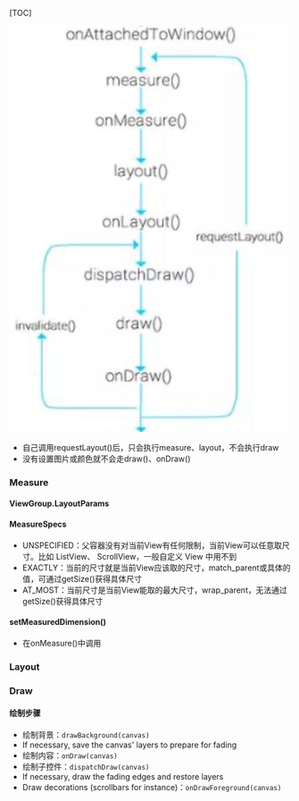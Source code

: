 [TOC]

![](../../pic/view_flow_chat.png)

* 自己调用requestLayout()后，只会执行measure、layout，不会执行draw
* 没有设置图片或颜色就不会走draw()、onDraw()

### Measure
#### ViewGroup.LayoutParams
#### MeasureSpecs
* UNSPECIFIED：父容器没有对当前View有任何限制，当前View可以任意取尺寸。比如 ListView、 ScrollView，一般自定义 View 中用不到
* EXACTLY：当前的尺寸就是当前View应该取的尺寸，match_parent或具体的值，可通过getSize()获得具体尺寸
* AT_MOST：当前尺寸是当前View能取的最大尺寸，wrap_parent，无法通过getSize()获得具体尺寸

#### setMeasuredDimension()
* 在onMeasure()中调用
### Layout
### Draw
#### 绘制步骤
* 绘制背景：`drawBackground(canvas)`
* If necessary, save the canvas' layers to prepare for fading
* 绘制内容：`onDraw(canvas)`
* 绘制子控件：`dispatchDraw(canvas)`
* If necessary, draw the fading edges and restore layers
* Draw decorations (scrollbars for instance)：`onDrawForeground(canvas)`